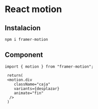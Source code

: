 # React motion

## Instalacion

    npm i framer-motion
   
## Component   
    import { motion } from "framer-motion";
    
     return(
     <motion.div
        className="caja"
        variants={desplazar}
        animate="fin" 
      />
     )
